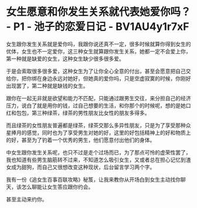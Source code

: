 # 女生愿意和你发生关系就代表她爱你吗？ - P1 - 池子的恋爱日记 - BV1AU4y1r7xF

女生跟你发生关系就是爱你吗，我跟你说还真不一定，很多时候就算你得到女生的优体，女生也不一定爱你，这三种女生就算跟你发生关系，她都一定不会爱上你，第一种就是缺爱的女生，这种女生缺少很多很多爱。

于是会索取很多很多爱，这种女生为了让你全心全意的付出，甚至会愿意把自己交给你，把你绑在身边永远对她好，但她真的爱你吗，只是空虚寂寞的时候，你刚好出现罢了，第二种就是缺钱的女生。

跟你在一起无非就是欲望和能力不匹配，只能通过跟男生交往，来分担自己的经济压力，说白了就是用你的钱，过自己想要的生活，和你那个的时候呢，想的是她口红和包包，第三种绿茶，绿茶的男性朋友比女性的朋友多得多。

而且绿茶的女性朋友普遍都是绿茶，绿茶交那么多异性朋友，只是为了享受那种众星捧月的感觉，同时也为了享受男生对她的好，这里的好包括精神上的好和物质上的好，甚至为了钓着一个优秀的男生，他们愿意付出他们的身体。

中女生跟你发生关系呢，也只不过是走个过场而已，为了那点可怜的虚荣性罢了，我也知道有些男生脑筋转不过来，不知道怎么吸引女生，又或者总在担心记忆到渣女成为甜狗，而自己又很想改变这种现状，后台留言学习两个字。

我有一份《追女生百事百联攻略》秘笈，让我来教你从开场白到女生主动找你聊天，该怎么聊能让女生答应跟你约会。

甚至主动来约你。